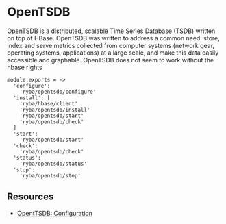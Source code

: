 
# OpenTSDB

[OpenTSDB][website] is a distributed, scalable Time Series Database (TSDB) written on
top of HBase.  OpenTSDB was written to address a common need: store, index
and serve metrics collected from computer systems (network gear, operating
systems, applications) at a large scale, and make this data easily accessible
and graphable.
OpenTSDB does not seem to work without the hbase rights
    
    module.exports = ->
      'configure':
        'ryba/opentsdb/configure'
      'install': [
        'ryba/hbase/client'
        'ryba/opentsdb/install'
        'ryba/opentsdb/start'
        'ryba/opentsdb/check'
      ]
      'start':
        'ryba/opentsdb/start'
      'check':
        'ryba/opentsdb/check'
      'status':
        'ryba/opentsdb/status'
      'stop':
        'ryba/opentsdb/stop'
      

## Resources

*   [OpentTSDB: Configuration](http://opentsdb.net/docs/build/html/user_guide/configuration.html)

[website]: http://opentsdb.net/
